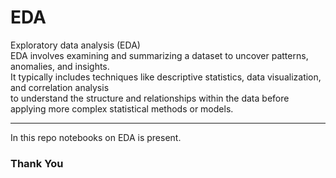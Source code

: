 # EDA
 Exploratory data analysis (EDA)<br>
 EDA involves examining and summarizing a dataset to uncover patterns, anomalies, and insights.<br>
 It typically includes techniques like descriptive statistics, data visualization, and correlation analysis<br>
 to understand the structure and relationships within the data before applying more complex statistical methods or models.
 <hr>
 In this repo notebooks on EDA is present.<br>

### Thank You
